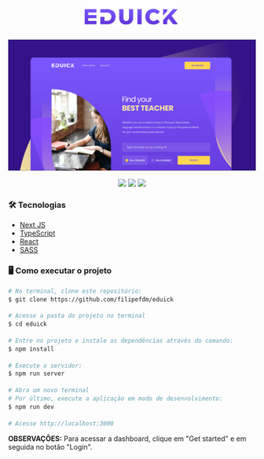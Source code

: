 <h1 align="center">
  <img alt="EDUICK" title="EDUICK" src=".github/logo.png" width="200" />
</h1>

![Layout](./.github/eduick.png)

<div align="center">
  <img src="https://img.shields.io/static/v1?label=REACT&message=library&color=blue&style=for-the-badge&logo=REACT"/>
  <img src="https://img.shields.io/static/v1?label=Next&message=framework&color=pink&style=for-the-badge&logo=NEXT"/>
  <img src="https://img.shields.io/static/v1?label=javascript&message=language&color=yellow&style=for-the-badge&logo=JAVACRIPT"/>  
</div>

### 🛠 Tecnologias

- [Next JS](https://nextjs.org/)
- [TypeScript](https://www.typescriptlang.org/)
- [React](https://reactjs.org/)
- [SASS](https://sass-lang.com/)


### 🖥️ Como executar o projeto

```bash
# No terminal, clone este repositório:
$ git clone https://github.com/filipefdm/eduick

# Acesse a pasta do projeto no terminal
$ cd eduick

# Entre no projeto e instale as dependências através do comando:
$ npm install

# Execute o servidor:
$ npm run server

# Abra um novo terminal
# Por último, execute a aplicação em modo de desenvolvimento:
$ npm run dev

# Acesse http://localhost:3000
```

**OBSERVAÇÔES:** Para acessar a dashboard, clique em "Get started" e em seguida no botão "Login".